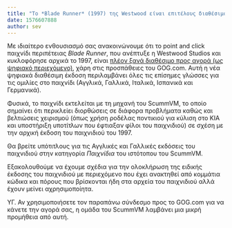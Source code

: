 ```yaml
---
title: "Το *Blade Runner* (1997) της Westwood είναι επιτέλους διαθέσιμο για αγορά ως ψηφιακό περιεχόμενο"
date: 1576607888
author: sev
---
```


Με ιδιαίτερο ενθουσιασμό σας ανακοινώνουμε ότι το point and click παιχνίδι περιπέτειας *Blade Runner*, που ανέπτυξε η Westwood Studios και κυκλοφόρησε αρχικά το 1997, είναι [πλέον ξανά διαθέσιμο προς αγορά (ως ψηφιακό περιεχόμενο)](http://gog.com/game/blade_runner?pp=22d200f8670dbdb3e253a90eee5098477c95c23d), χάρη στις προσπάθειες του GOG.com. Αυτή η νέα ψηφιακά διαθέσιμη έκδοση περιλαμβάνει όλες τις επίσημες γλώσσες για τις ομιλίες στο παιχνίδι (Αγγλικά, Γαλλικά, Ιταλικά, Ισπανικά και Γερμανικά).

Φυσικά, το παιχνίδι εκτελείται με τη μηχανή του ScummVM, το οποίο σημαίνει ότι περικλείει διορθώσεις σε διάφορα προβλήματα καθώς και βελτιώσεις χειρισμού (όπως χρήση ροδέλας ποντικιού για κύλιση στο KIA και υποστήριξη υποτίτλων που έφτιαξαν φίλοι του παιχνιδιού) σε σχέση με την αρχική έκδοση του παιχνιδιού του 1997.

Θα βρείτε υπότιτλους για τις Αγγλικές και Γαλλικές εκδόσεις του παιχνιδιού στην κατηγορία *Παιχνίδια* του ιστότοπου του ScummVM.

Εξακολουθούμε να έχουμε σχέδια για την ολοκλήρωση της ειδικής έκδοσης του παιχνιδιού με περιεχόμενο που έχει ανακτηθεί από κομμάτια κώδικα και πόρους που βρίσκονται ήδη στα αρχεία του παιχνιδιού αλλά έχουν μείνει αχρησιμοποίητα.

ΥΓ. Αν χρησιμοποιήσετε τον παραπάνω σύνδεσμο προς το GOG.com για να κάνετε την αγορά σας, η ομάδα του ScummVM λαμβάνει μια μικρή προμήθεια από αυτή.
